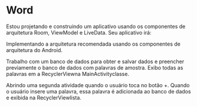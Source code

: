 # Word

 Estou projetando e construindo um aplicativo usando os componentes
 de arquitetura Room, ViewModel e LiveData. Seu aplicativo irá:

Implementando a arquitetura recomendada usando os componentes
de arquitetura do Android.

Trabalho com um banco de dados para obter e salvar dados e 
preencher previamente o banco de dados com palavras de amostra.
Exibo todas as palavras em a RecyclerViewna MainActivityclasse.

Abrindo uma segunda atividade quando o usuário toca no botão +. 
Quando o usuário insere uma palavra, essa palavra é adicionada
ao banco de dados e exibida na RecyclerViewlista.
